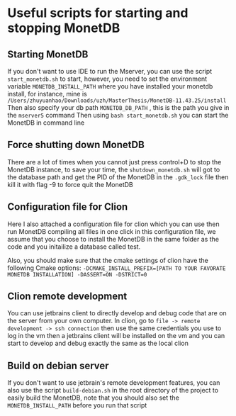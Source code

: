 # Useful scripts for starting and stopping MonetDB

## Starting MonetDB
If you don't want to use IDE to run the Mserver, you can use the script `start_monetdb.sh` to start, 
however, you need to set the environment variable `MONETDB_INSTALL_PATH` where you have installed your monetdb install, for instance, mine is `/Users/zhuyuanhao/Downloads/uzh/MasterThesis/MonetDB-11.43.25/install`
Then also specify your db path `MONETDB_DB_PATH` , this is the path you give in the `mserver5` command
Then using `bash start_monetdb.sh` you can start the MonetDB in command line

## Force shutting down MonetDB 
There are a lot of times when you cannot just press control+D to stop the MonetDB instance, to save your time, the `shutdown_monetdb.sh` will got to the database path
and get the PID of the MonetDB in the `.gdk_lock` file then kill it with flag -9 to force quit the MonetDB

## Configuration file for Clion
Here I also attached a configuration file for clion which you can use then run MonetDB compiling all files in one click
in this configuration file, we assume that you choose to install the MonetDB in the same folder as the code and you initailize a database called test.


Also, you should make sure that the cmake settings of clion have the following Cmake options:
`-DCMAKE_INSTALL_PREFIX=[PATH TO YOUR FAVORATE MONETDB INSTALLATION] -DASSERT=ON -DSTRICT=0`

## Clion remote development
You can use jetbrains client to directly develop and debug code that are on the server from your own computer.
In clion, go to `file -> remote development -> ssh connection` then use the same credentials you use to log in the vm then 
a jetbrains client will be installed on the vm and you can start to develop and debug exactly the same as the local clion

## Build on debian server
If you don't want to use jetbrain's remote development features, you can also use the script `build-debian.sh` in the 
root directory of the project to easily build the MonetDB, note that you should also set the `MONETDB_INSTALL_PATH` before you
run that script
